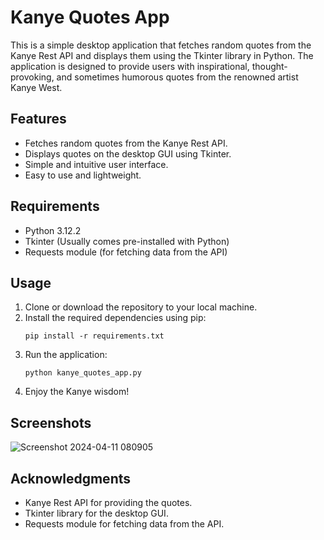 # Kanye Quotes App

This is a simple desktop application that fetches random quotes from the Kanye Rest API and displays them using the Tkinter library in Python. The application is designed to provide users with inspirational, thought-provoking, and sometimes humorous quotes from the renowned artist Kanye West.

## Features

- Fetches random quotes from the Kanye Rest API.
- Displays quotes on the desktop GUI using Tkinter.
- Simple and intuitive user interface.
- Easy to use and lightweight.

## Requirements

- Python 3.12.2
- Tkinter (Usually comes pre-installed with Python)
- Requests module (for fetching data from the API)

## Usage

1. Clone or download the repository to your local machine.
2. Install the required dependencies using pip:
    ```
    pip install -r requirements.txt
    ```
3. Run the application:
    ```
    python kanye_quotes_app.py
    ```
4. Enjoy the Kanye wisdom!


## Screenshots
![Screenshot 2024-04-11 080905](https://github.com/Alokbabuyadhuvanshi/Kanye-Quotes-App-using-the-Kanye-Rest-API/assets/124550479/fd3410aa-087a-40f0-8194-cd4770e244ce)

## Acknowledgments

- Kanye Rest API for providing the quotes.
- Tkinter library for the desktop GUI.
- Requests module for fetching data from the API.
